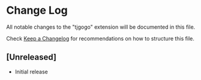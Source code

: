 # Change Log
All notable changes to the "tjgogo" extension will be documented in this file.

Check [Keep a Changelog](http://keepachangelog.com/) for recommendations on how to structure this file.

## [Unreleased]
- Initial release